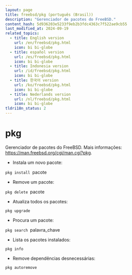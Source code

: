 ```yaml
---
layout: page
title: freebsd/pkg (português (Brasil))
description: "Gerenciador de pacotes do FreeBSD."
content_hash: 5d936203e5233f9eb2b3fdc4363c7f522ae9cb55
last_modified_at: 2024-09-19
related_topics:
  - title: English version
    url: /en/freebsd/pkg.html
    icon: bi bi-globe
  - title: español version
    url: /es/freebsd/pkg.html
    icon: bi bi-globe
  - title: Indonesia version
    url: /id/freebsd/pkg.html
    icon: bi bi-globe
  - title: 한국어 version
    url: /ko/freebsd/pkg.html
    icon: bi bi-globe
  - title: Nederlands version
    url: /nl/freebsd/pkg.html
    icon: bi bi-globe
tldri18n_status: 2
---
```

# pkg

Gerenciador de pacotes do FreeBSD.
Mais informações: <https://man.freebsd.org/cgi/man.cgi?pkg>.

- Instala um novo pacote:

`pkg install `<span class="tldr-var badge badge-pill bg-dark-lm bg-white-dm text-white-lm text-dark-dm font-weight-bold">pacote</span>

- Remove um pacote:

`pkg delete `<span class="tldr-var badge badge-pill bg-dark-lm bg-white-dm text-white-lm text-dark-dm font-weight-bold">pacote</span>

- Atualiza todos os pacotes:

`pkg upgrade`

- Procura um pacote:

`pkg search `<span class="tldr-var badge badge-pill bg-dark-lm bg-white-dm text-white-lm text-dark-dm font-weight-bold">palavra_chave</span>

- Lista os pacotes instalados:

`pkg info`

- Remove dependências desnecessárias:

`pkg autoremove`
